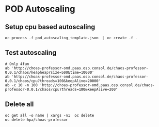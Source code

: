 # POD Autoscaling

## Setup cpu based autoscaling

```text
oc process -f pod_autoscaling_template.json  | oc create -f -
```

## Test autoscaling

```text
# Only 4fun
ab 'http://choas-professor-omd.paas.osp.consol.de/chaos-professor-0.0.1/chaos/heapheap?size=500&time=10000'
ab 'http://choas-professor-omd.paas.osp.consol.de/chaos-professor-0.0.1/chaos/cpu?threads=100&keepAlive=20000'
ab -c 10 -n 100 'http://choas-professor-omd.paas.osp.consol.de/chaos-professor-0.0.1/chaos/cpu?threads=100&keepAlive=200'
```

## Delete all

```text
oc get all -o name | xargs -n1  oc delete
oc delete hpa/choas-professor
```

